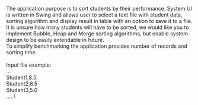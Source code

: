 The application purpose is to sort students by their performance. System UI is written in  Swing and allows user to select a text file with student data, sorting algorithm and display result in table with an option to save it to a file. \
It is unsure how many students will have to be sorted, we would like you to implement Bubble, Heap and Merge sorting algorithms, but enable system design to be easily extendable in future. \
To simplify benchmarking the application provides number of records and sorting time. \
\
Input file example: \
... \
Student1,8.5 \
Student2,6.5 \
Student3,5.0 \
.... \